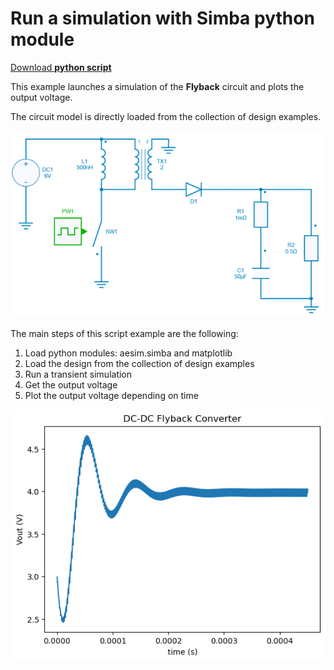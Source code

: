 # Run a simulation with Simba python module

[Download **python script**](1.%20Run%20Simulation.py)


This example launches a simulation of the **Flyback** circuit and plots the output voltage.

The circuit model is directly loaded from the collection of design examples.

![Flyback circuit](fig/flyback.png)

The main steps of this script example are the following:

1. Load python modules: aesim.simba and matplotlib
2. Load the design from the collection of design examples
3. Run a transient simulation
4. Get the output voltage
5. Plot the output voltage depending on time


![Output voltage](fig/output_voltage.png)